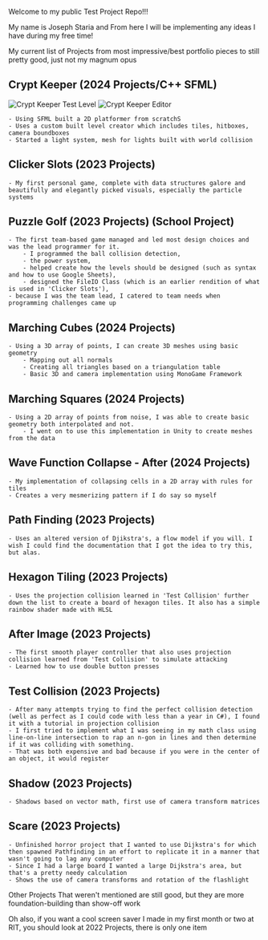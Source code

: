Welcome to my public Test Project Repo!!!

My name is Joseph Staria and From here I will be implementing any ideas I have during my free time!

My current list of Projects from most impressive/best portfolio pieces to still pretty good, just not my magnum opus



## Crypt Keeper (2024 Projects/C++ SFML)

![Crypt Keeper Test Level](https://i.imgur.com/jH10KCo.png)
![Crypt Keeper Editor](https://i.imgur.com/W6zY8Yo.png)

    - Using SFML built a 2D platformer from scratchS
    - Uses a custom built level creator which includes tiles, hitboxes, camera boundboxes
    - Started a light system, mesh for lights built with world collision

## Clicker Slots (2023 Projects)
    - My first personal game, complete with data structures galore and beautifully and elegantly picked visuals, especially the particle systems

## Puzzle Golf (2023 Projects) (School Project)
    - The first team-based game managed and led most design choices and was the lead programmer for it.
        - I programmed the ball collision detection, 
        - the power system, 
        - helped create how the levels should be designed (such as syntax and how to use Google Sheets), 
        - designed the FileIO Class (which is an earlier rendition of what is used in 'Clicker Slots'),
    - because I was the team lead, I catered to team needs when programming challenges came up

## Marching Cubes (2024 Projects)
    - Using a 3D array of points, I can create 3D meshes using basic geometry
        - Mapping out all normals
        - Creating all triangles based on a triangulation table
        - Basic 3D and camera implementation using MonoGame Framework

## Marching Squares (2024 Projects)
    - Using a 2D array of points from noise, I was able to create basic geometry both interpolated and not.
        - I went on to use this implementation in Unity to create meshes from the data

## Wave Function Collapse - After (2024 Projects)
    - My implementation of collapsing cells in a 2D array with rules for tiles
    - Creates a very mesmerizing pattern if I do say so myself

## Path Finding (2023 Projects)
    - Uses an altered version of Djikstra's, a flow model if you will. I wish I could find the documentation that I got the idea to try this, but alas.

## Hexagon Tiling (2023 Projects)
    - Uses the projection collision learned in 'Test Collision' further down the list to create a board of hexagon tiles. It also has a simple rainbow shader made with HLSL

## After Image (2023 Projects)
    - The first smooth player controller that also uses projection collision learned from 'Test Collision' to simulate attacking
    - Learned how to use double button presses

## Test Collision (2023 Projects)
    - After many attempts trying to find the perfect collision detection (well as perfect as I could code with less than a year in C#), I found it with a tutorial in projection collision
    - I first tried to implement what I was seeing in my math class using line-on-line intersection to rap an n-gon in lines and then determine if it was colliding with something. 
    - That was both expensive and bad because if you were in the center of an object, it would register

## Shadow (2023 Projects)
    - Shadows based on vector math, first use of camera transform matrices

## Scare (2023 Projects)
    - Unfinished horror project that I wanted to use Dijkstra's for which then spawned Pathfinding in an effort to replicate it in a manner that wasn't going to lag any computer
    - Since I had a large board I wanted a large Dijkstra's area, but that's a pretty needy calculation
    - Shows the use of camera transforms and rotation of the flashlight

Other Projects That weren't mentioned are still good, but they are more foundation-building than show-off work

Oh also, if you want a cool screen saver I made in my first month or two at RIT, you should look at 2022 Projects, there is only one item
